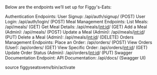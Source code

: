 Below are the endpoints we’ll set up for Figgy's-Eats:

Authentication Endpoints:
User Signup: /api/auth/signup/ (POST)
User Login: /api/auth/login/ (POST)
Meal Management Endpoints:
List Meals: /api/meals/ (GET)
Get Meal Details: /api/meals/<int:id>/ (GET)
Add a Meal (Admin): /api/meals/ (POST)
Update a Meal (Admin): /api/meals/<int:id>/ (PUT)
Delete a Meal (Admin): /api/meals/<int:id>/ (DELETE)
Orders Management Endpoints:
Place an Order: /api/orders/ (POST)
View Orders (User): /api/orders/ (GET)
View Specific Order: /api/orders/<int:id>/ (GET)
Update Order Status (Admin): /api/orders/<int:id>/ (PUT)
Swagger Documentation Endpoint:
API Documentation: /api/docs/ (Swagger UI)

source figgyseatsvenv/bin/activate 